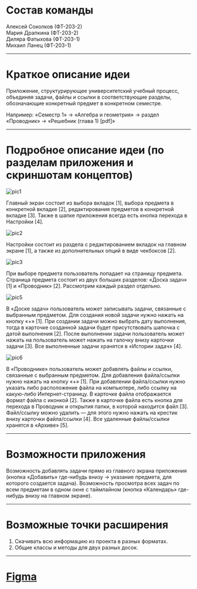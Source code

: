 # Состав команды

Алексей Соколков (ФТ-203-2)  
Мария Драпкина (ФТ-203-2)  
Диляра Фатыхова (ФТ-203-1)  
Михаил Ланец (ФТ-203-1)  

---

# Краткое описание идеи  

Приложение, структурирующее университетский учебный процесс, объединяя задачи, файлы и ссылки в соответствующие разделы, обозначающие конкретный предмет в конкретном семестре.

Например: «Семестр 1» → «Алгебра и геометрия» → раздел «Проводник» → «Решебник (глава 1) [pdf]»  

---

# Подробное описание идеи (по разделам приложения и скриншотам концептов)  

![pic1](https://user-images.githubusercontent.com/72702419/141100957-12c3d03d-92c5-43d1-afa3-790d9d767675.png)

Главный экран состоит из выбора вкладок [1], выбора предмета в конкретной вкладке [2], редактирования предметов в конкретной вкладке [3]. Также в шапке приложения всегда есть кнопка перехода в Настройки [4].  

![pic2](https://user-images.githubusercontent.com/72702419/141101030-909d534f-3a9a-4b0e-b685-f9fef2bf3dfa.png)

Настройки состоит из раздела с редактированием вкладок на главном экране [1], а также из дополнительных опций в виде чекбоксов [2].  

![pic3](https://user-images.githubusercontent.com/72702419/141101078-8f799d9b-be50-4e0a-b1f1-1b18ac6976b5.png)

При выборе предмета пользователь попадает на страницу предмета.
Страница предмета состоит из двух больших разделов: «Доска задач» [1] и «Проводник» [2]. Рассмотрим каждый раздел отдельно.  

![pic5](https://user-images.githubusercontent.com/72702419/141101108-4bc3c83c-5d1d-4446-9627-cd101d230fdb.png)

В «Доске задач» пользователь может записывать задачи, связанные с выбранным предметом. Для создания новой задачи нужно нажать на кнопку «+» [1]. При создании задачи можно выбрать дату выполнения, тогда в карточке созданной задачи будет присутствовать шапочка с датой выполнения [2]. После выполнении задачи пользователь может нажать на пользователь может нажать на галочку внизу карточки задачи [3]. Все выполненные задачи хранятся в «Истории задач» [4].  

![pic6](https://user-images.githubusercontent.com/72702419/141101133-ad7af46b-f6b1-481c-81b3-78a1db35a454.png)

В «Проводнике» пользователь может добавлять файлы и ссылки, связанные с выбранным предметом. Для добавления файла/ссылки нужно нажать на кнопку «+» [1]. При добавлении файла/ссылки нужно указать либо расположение файла на компьютере, либо ссылку на какую-либо Интернет-страницу. В карточке файла отображается формат файла с иконкой [2]. Также в карточке файла есть кнопка для перехода в Проводник и открытия папки, в которой находится файл [3]. Файл/ссылку можно удалить — для этого нужно нажать на крестик внизу карточки файла/ссылки [4]. Все удаленные файлы/ссылки хранятся в «Архиве» [5].  

---
# Возможности приложения  

Возможность добавлять задачи прямо из главного экрана приложения (кнопка «Добавить» где-нибудь внизу → указание предмета, для которого создается задача). 
Возможность просмотра всех задач по всем предметам в одном окне с таймлайном (кнопка «Календарь» где-нибудь внизу на главном экране).  

---  
# Возможные точки расширения  

1. Скачивать всю информацию из проекта в разных форматах.
2. Общие классы и методы для двух разных досок.  

---  

# [Figma](https://www.figma.com/file/KxboLvu3XOjXxIhCxSOX0F/%D0%A1%D0%BE%D1%81%D1%82%D0%BE%D1%8F%D0%BD%D0%B8%D1%8F-%D0%BF%D1%80%D0%B8%D0%BB%D0%BE%D0%B6%D0%B5%D0%BD%D0%B8%D1%8F?node-id=0%3A1)
